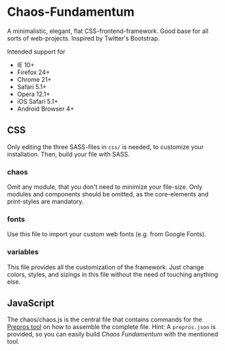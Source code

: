 # Chaos-Fundamentum

A minimalistic, elegant, flat CSS-frontend-framework. Good base for all sorts of web-projects. Inspired by Twitter's Bootstrap.

Intended support for
 * IE 10+
 * Firefox 24+
 * Chrome 21+
 * Safari 5.1+
 * Opera 12.1+
 * iOS Safari 5.1+
 * Android Browser 4+

## CSS

Only editing the three SASS-files in `css/` is needed, to customize your installation. Then, build your file with SASS.

### chaos

Omit any module, that you don't need to minimize your file-size. Only modules and components should be omitted, as the core-elements and print-styles are mandatory.

### fonts

Use this file to import your custom web fonts (e.g. from Google Fonts).

### variables

This file provides all the customization of the framework. Just change colors, styles, and sizings in this file without the need of touching anything else.

## JavaScript

The chaos/chaos.js is the central file that contains commands for the [Prepros tool](http://alphapixels.com/prepros/) on how to assemble the complete file. Hint: A `prepros.json` is provided, so you can easily build *Chaos Fundamentum* with the mentioned tool.

